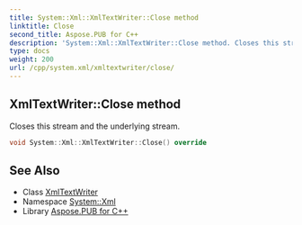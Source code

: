 ```yaml
---
title: System::Xml::XmlTextWriter::Close method
linktitle: Close
second_title: Aspose.PUB for C++
description: 'System::Xml::XmlTextWriter::Close method. Closes this stream and the underlying stream in C++.'
type: docs
weight: 200
url: /cpp/system.xml/xmltextwriter/close/
---
```

## XmlTextWriter::Close method


Closes this stream and the underlying stream.

```cpp
void System::Xml::XmlTextWriter::Close() override
```

## See Also

* Class [XmlTextWriter](../)
* Namespace [System::Xml](../../)
* Library [Aspose.PUB for C++](../../../)
